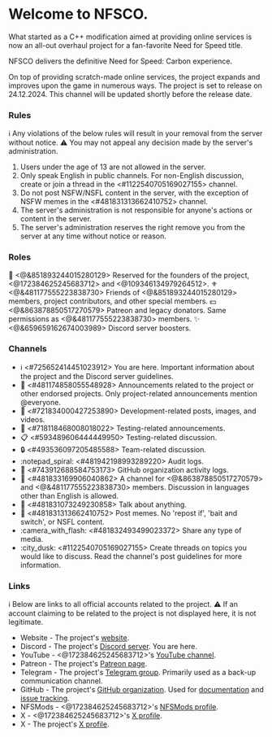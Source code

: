 # Welcome to NFSCO.
What started as a C++ modification aimed at providing online services is now an all-out overhaul project for a fan-favorite Need for Speed title.

NFSCO delivers the definitive Need for Speed: Carbon experience.

On top of providing scratch-made online services, the project expands and improves upon the game in numerous ways.
The project is set to release on 24.12.2024. This channel will be updated shortly before the release date.

### Rules
:information_source: Any violations of the below rules will result in your removal from the server without notice.
:warning: You may not appeal any decision made by the server's administration.

1. Users under the age of 13 are not allowed in the server.
2. Only speak English in public channels. For non-English discussion, create or join a thread in the <#1122540705169027155> channel.
3. Do not post NSFW/NSFL content in the server, with the exception of NSFW memes in the <#481831313662410752> channel.
4. The server's administration is not responsible for anyone's actions or content in the server.
5. The server's administration reserves the right remove you from the server at any time without notice or reason.

### Roles
:crown: <@&851893244015280129> Reserved for the founders of the project, <@172384625245683712> and <@109346134979264512>.
:fleur_de_lis: <@&481177555223838730> Friends of <@&851893244015280129> members, project contributors, and other special members.
:dollar: <@&863878850517270579> Patreon and legacy donators. Same permissions as <@&481177555223838730> members.
:sparkles: <@&659659162674003989> Discord server boosters.

### Channels
* :information_source: <#725652414451023912> You are here. Important information about the project and the Discord server guidelines.
* :mega: <#481174858055548928> Announcements related to the project or other endorsed projects. Only project-related announcements mention @everyone.
* :wrench: <#721834000427253890> Development-related posts, images, and videos.
* :test_tube: <#718118468008018022> Testing-related announcements.
* :clipboard: <#593489606444449950> Testing-related discussion.
* :lock: <#493536097205485588> Team-related discussion.
* :notepad_spiral: <#481942198993289220> Audit logs.
* :page_facing_up: <#743912688584753173> GitHub organization activity logs.
* :night_with_stars: <#481833169906040862> A channel for <@&863878850517270579> and <@&481177555223838730> members. Discussion in languages other than English is allowed.
* :speech_balloon: <#481831073249230858> Talk about anything.
* :card_index: <#481831313662410752> Post memes. No 'repost if', 'bait and switch', or NSFL content.
* :camera_with_flash: <#481832493499023372> Share any type of media.
* :city_dusk: <#1122540705169027155> Create threads on topics you would like to discuss. Read the channel's post guidelines for more information.

### Links
:information_source: Below are links to all official accounts related to the project.
:warning: If an account claiming to be related to the project is not displayed here, it is not legitimate.

* Website - The project's [website](https://nfsco.club).
* Discord - The project's [Discord server](https://discord.nfsco.club). You are here.
* YouTube - <@172384625245683712>'s [YouTube channel](https://youtube.com/rxyyy).
* Patreon - The project's [Patreon page](https://patreon.com/NFSCO).
* Telegram - The project's [Telegram group](https://telegram.nfsco.club). Primarily used as a back-up communication channel.
* GitHub - The project's [GitHub organization](https://github.com/orgs/NFSCO). Used for [documentation](https://github.com/NFSCO/documentation) and [issue tracking](https://github.com/orgs/NFSCO/projects/1/views/1).
* NFSMods - <@172384625245683712>'s [NFSMods profile](https://nfsmods.xyz/user/444).
* X - <@172384625245683712>'s [X profile](https://x.com/__usercall).
* X - The project's [X profile](https://x.com/race_bin_casino).

